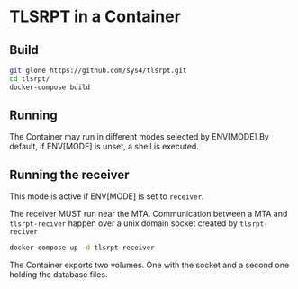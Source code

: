 # TLSRPT in a Container

## Build

```sh
git glone https://github.com/sys4/tlsrpt.git
cd tlsrpt/
docker-compose build
```

## Running

The Container may run in different modes selected by ENV[MODE]
By default, if ENV[MODE] is unset, a shell is executed.

## Running the receiver

This mode is active if ENV[MODE] is set to `receiver`.

The receiver MUST run near the MTA. Communication between a MTA and `tlsrpt-reciver`
happen over a unix domain socket created by `tlsrpt-reciver`

```sh
docker-compose up -d tlsrpt-receiver
```

The Container exports two volumes. One with the socket and a second one holding
the database files.
